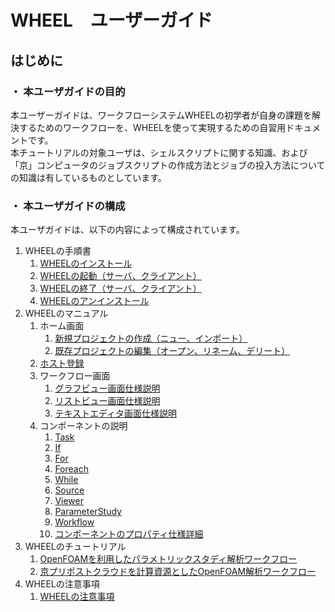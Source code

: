 # WHEEL　ユーザーガイド 

## はじめに
### ・ 本ユーザガイドの目的  
本ユーザーガイドは、ワークフローシステムWHEELの初学者が自身の課題を解決するためのワークフローを、WHEELを使って実現するための自習用ドキュメントです。  
本チュートリアルの対象ユーザは、シェルスクリプトに関する知識、および「京」コンピュータのジョブスクリプトの作成方法とジョブの投入方法についての知識は有しているものとしています。  
### ・ 本ユーザガイドの構成  
本ユーザガイドは、以下の内容によって構成されています。  
1. WHEELの手順書
    1. [WHEELのインストール](WHEEL_introduction/1_install/install.md)
    1. [WHEELの起動（サーバ、クライアント）](WHEEL_introduction/2_start/start.md)
    1. [WHEELの終了（サーバ、クライアント）](WHEEL_introduction/3_finish/finish.md)
    1. [WHEELのアンインストール](WHEEL_introduction/4_uninstall/uninstall.md)
1. WHEELのマニュアル
    1. ホーム画面
        1. [新規プロジェクトの作成（ニュー、インポート）](WHEEL_manual/1_home_screen/create_project.md)
        1. [既存プロジェクトの編集（オープン、リネーム、デリート）](WHEEL_manual/1_home_screen/edit_project.md)
    1. [ホスト登録](WHEEL_manual/2_remotehost_screen/remotehost.md)
    1. ワークフロー画面
        1. [グラフビュー画面仕様説明](WHEEL_manual/3_workflow_screen/1_graphview.md)
        1. [リストビュー画面仕様説明](WHEEL_manual/3_workflow_screen/2_listview.md)
        1. [テキストエディタ画面仕様説明](WHEEL_manual/3_workflow_screen/3_rapid.md)
    1. コンポーネントの説明
        1. [Task](WHEEL_manual/4_component/1_Task.md)
        1. [If](WHEEL_manual/4_component/2_If.md)
        1. [For](WHEEL_manual/4_component/3_For.md)
        1. [Foreach](WHEEL_manual/4_component/4_Foreach.md)
        1. [While](WHEEL_manual/4_component/5_While.md)
        1. [Source](WHEEL_manual/4_component/6_Source.md)
        1. [Viewer](WHEEL_manual/4_component/7_Viewer.md)
        1. [ParameterStudy](WHEEL_manual/4_component/8_ParameterStudy.md)
        1. [Workflow](WHEEL_manual/4_component/9_Workflow.md)
        1. [コンポーネントのプロパティ仕様詳細](WHEEL_manual/4_component/10_component_design.md)
1. WHEELのチュートリアル
    1. [OpenFOAMを利用したパラメトリックスタディ解析ワークフロー](WHEEL_tutorial/1_OpenFOAM_PS_sample/OpenFOAM_PS_sample.md)  
    1. [京プリポストクラウドを計算資源としたOpenFOAM解析ワークフロー](WHEEL_tutorial/2_OpenFOAM_PS_sample/OpenFOAM_PS_sample.md)  
1. WHEELの注意事項
    1. [WHEELの注意事項](ATTENTION.md)